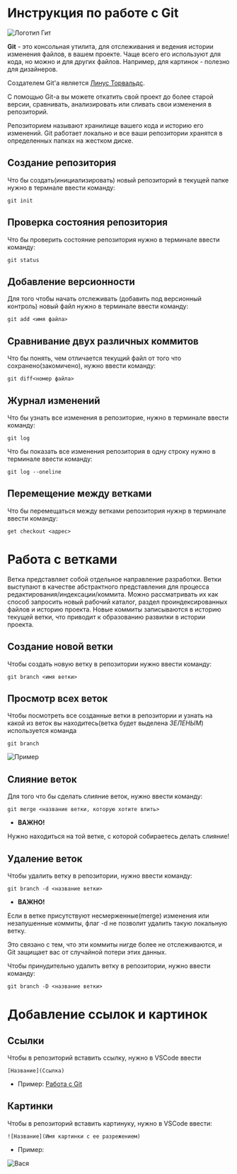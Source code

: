 # Инструкция по работе с Git

![Логотип Гит](11.jpeg)

**Git** - это консольная утилита, для отслеживания и ведения истории изменения файлов, в вашем проекте. Чаще всего его используют для кода, но можно и для других файлов. Например, для картинок - полезно для дизайнеров.

Создателем Git'а является [Линус Торвальдс](https://ru.wikipedia.org/wiki/Торвальдс,_Линус).

С помощью Git-a вы можете откатить свой проект до более старой версии, сравнивать, анализировать или сливать свои изменения в репозиторий.

Репозиторием называют хранилище вашего кода и историю его изменений. Git работает локально и все ваши репозитории хранятся в определенных папках на жестком диске.

## Создание репозитория

Что бы создать(инициализировать) новый репозиторий в текущей папке нужно в термнале ввести команду:

    git init

## Проверка состояния репозитория

Что бы проверить состояние репозитория нужно в терминале ввести команду:

    git status

## Добавление версионности

Для того чтобы начать отслеживать (добавить под версионный контроль) новый файл нужно в терминале ввести команду:

    git add <имя файла>

## Сравнивание двух различных коммитов

Что бы понять, чем отличается текущий файл от того что сохранено(закомичено), нужно ввести команду:

    git diff<номер файла>

## Журнал изменений

Что бы узнать все изменения в репозиторие, нужно в терминале ввести команду:

    git log

Что бы показать все изменения репозитория в одну строку
нужно в терминале ввести команду:

    git log --oneline

## Перемещение между ветками

Что бы перемещаться между ветками репозитория нужнр в терминале ввести команду:

    get checkout <адрес>

# Работа с ветками

Ветка представляет собой отдельное направление разработки. Ветки выступают в качестве абстрактного представления для процесса редактирования/индексации/коммита. Можно рассматривать их как способ запросить новый рабочий каталог, раздел проиндексированных файлов и историю проекта. Новые коммиты записываются в историю текущей ветки, что приводит к образованию развилки в истории проекта.

## Создание новой ветки

Чтобы создать новую ветку в репозитории нужно ввести команду:
    
    git branch <имя ветки>

## Просмотр всех веток

Чтобы посмотреть все созданные ветки в репозитории и узнать на какой из веток вы находитесь(ветка будет выделена *ЗЕЛЕНЫМ*) используется команда 

    git branch

![Пример](22.PNG)

## Слияние веток

Для того что бы сделать слияние веток, нужно ввести команду:

    git merge <название ветки, которую хотите влить>

- **ВАЖНО!**

Нужно находиться на той ветке, с которой собираетесь делать слияние!

## Удаление веток

Чтобы удалить ветку в репозитории, нужно ввести команду:

    git branch -d <название ветки>

- **ВАЖНО!** 

Если в ветке присутствуют несмерженные(merge) изменения или незапушенные коммиты, флаг -d не позволит удалить такую локальную ветку.

Это связано с тем, что эти коммиты нигде более не отслеживаются, и Git защищает вас от случайной потери этих данных.

Чтобы принудительно удалить ветку в репозитории, нужно ввести команду:

    git branch -D <название ветки>
    
# Добавление ссылок и картинок

## Ссылки

Чтобы в репозиторий вставить ссылку, нужно в VSCode ввести

    [Название](Ссылка)

- Пример: [Работа с Git](https://git-scm.com/docs/user-manual)

## Картинки

Чтобы в репозиторий вставить картинуку, нужно в VSCode ввести:

    ![Название](Имя картинки с ее разрежением)

- Пример:

![Вася](33.jpg)
